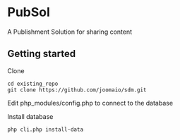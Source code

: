 # PubSol

A Publishment Solution for sharing content 

## Getting started

Clone
```
cd existing_repo
git clone https://github.com/joomaio/sdm.git
```
Edit php_modules/config.php to connect to the database

Install database
```
php cli.php install-data
```
